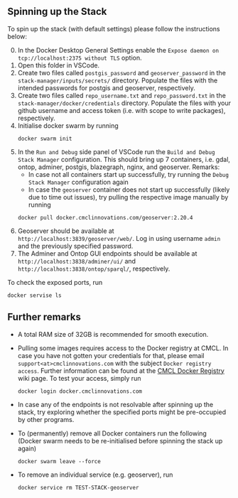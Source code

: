## Spinning up the Stack

To spin up the stack (with default settings) please follow the instructions below:

0. In the Docker Desktop General Settings enable the `Expose daemon on tcp://localhost:2375 without TLS` option.
1. Open this folder in VSCode.
2. Create two files called `postgis_password` and `geoserver_password` in the `stack-manager/inputs/secrets/` directory. Populate the files with the intended passwords for postgis and geoserver, respectively.
3. Create two files called `repo_username.txt` and `repo_password.txt` in the `stack-manager/docker/credentials` directory. Populate the files with your github username and access token (i.e. with scope to write packages), respectively.
4. Initialise docker swarm by running
    ```
    docker swarm init
    ``` 
5. In the `Run and Debug` side panel of VSCode run the `Build and Debug Stack Manager` configuration. This should bring up 7 containers, i.e. gdal, ontop, adminer, postgis, blazegraph, nginx, and geoserver.
Remarks:
   * In case not all containers start up successfully, try running the `Debug Stack Manager` configuration again
   * In case the `geoserver` container does not start up successfully (likely due to time out issues), try pulling the respective image manually by running 
    ```
   docker pull docker.cmclinnovations.com/geoserver:2.20.4
   ```
6. Geoserver should be available at `http://localhost:3839/geoserver/web/`. Log in using username `admin` and the previously specified password.
7. The Adminer and Ontop GUI endpoints should be available at `http://localhost:3838/adminer/ui/` and `http://localhost:3838/ontop/sparql/`, respectively. 

To check the exposed ports, run
```
docker servise ls
```

## Further remarks

* A total RAM size of 32GB is recommended for smooth execution.

* Pulling some images requires access to the Docker registry at CMCL. In case you have not gotten your credentials for that, please email `support<at>cmclinnovations.com` with the subject `Docker registry access`. Further information can be found at the [CMCL Docker Registry] wiki page. To test your access, simply run 
    ```
    docker login docker.cmclinnovations.com
    ```

* In case any of the endpoints is not resolvable after spinning up the stack, try exploring whether the specified ports might be pre-occupied by other programs.

* To (permanently) remove all Docker containers run the following (Docker swarm needs to be re-initialised before spinning the stack up again)
    ```
    docker swarm leave --force
    ```

* To remove an individual service (e.g. geoserver), run
    ```
    docker service rm TEST-STACK-geoserver
    ```

<!-- Links -->
[CMCL Docker Registry]: https://github.com/cambridge-cares/TheWorldAvatar/wiki/Docker%3A-Image-registry